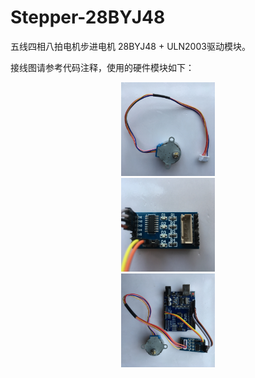 # Stepper-28BYJ48
五线四相八拍电机步进电机 28BYJ48 + ULN2003驱动模块。

接线图请参考代码注释，使用的硬件模块如下：

<div align=center><img width="150" height="150" src="https://github.com/YobeZhou/Stepper-28BYJ48/blob/master/images/IMG_3448(20190407-175351).jpg"/></div>

<div align=center><img width="150" height="150" src="https://github.com/YobeZhou/Stepper-28BYJ48/blob/master/images/IMG_3449(20190407-175334).jpg"/></div>

<div align=center><img width="150" height="150" src="https://github.com/YobeZhou/Stepper-28BYJ48/blob/master/images/IMG_3450.jpg"/></div>

